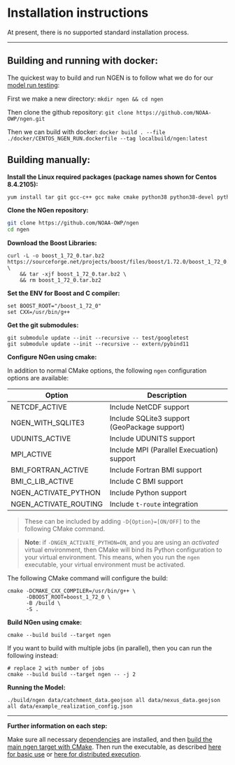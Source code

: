 # Installation instructions

At present, there is no supported standard installation process.

---

## Building and running with docker:

The quickest way to build and run NGEN is to follow what we do for our [model run testing](./docker/CENTOS_NGEN_RUN.dockerfile):

First we make a new directory:
`mkdir ngen && cd ngen`

Then clone the github repository:
`git clone https://github.com/NOAA-OWP/ngen.git`

Then we can build with docker:
`docker build . --file ./docker/CENTOS_NGEN_RUN.dockerfile --tag localbuild/ngen:latest`

## Building manually:

**Install the Linux required packages (package names shown for Centos 8.4.2105):**

```sh
yum install tar git gcc-c++ gcc make cmake python38 python38-devel python38-numpy bzip2 udunits2-devel texinfo
```

**Clone the NGen repository:**

```sh
git clone https://github.com/NOAA-OWP/ngen
cd ngen
```

**Download the Boost Libraries:**

```shell
curl -L -o boost_1_72_0.tar.bz2 https://sourceforge.net/projects/boost/files/boost/1.72.0/boost_1_72_0.tar.bz2/download \
    && tar -xjf boost_1_72_0.tar.bz2 \
    && rm boost_1_72_0.tar.bz2
```

**Set the ENV for Boost and C compiler:**

```shell
set BOOST_ROOT="/boost_1_72_0"
set CXX=/usr/bin/g++
```

**Get the git submodules:**

```shell
git submodule update --init --recursive -- test/googletest 
git submodule update --init --recursive -- extern/pybind11
```

**Configure NGen using cmake:**

In addition to normal CMake options, the following `ngen` configuration options are available:

Option                | Description
--------------------- | -----------
NETCDF_ACTIVE         | Include NetCDF support
NGEN_WITH_SQLITE3     | Include SQLite3 support (GeoPackage support)
UDUNITS_ACTIVE        | Include UDUNITS support
MPI_ACTIVE            | Include MPI (Parallel Execuation) support
BMI_FORTRAN_ACTIVE    | Include Fortran BMI support
BMI_C_LIB_ACTIVE      | Include C BMI support
NGEN_ACTIVATE_PYTHON  | Include Python support
NGEN_ACTIVATE_ROUTING | Include `t-route` integration

> These can be included by adding `-D{Option}=[ON/OFF]` to the following CMake command.

> **Note**: if `-DNGEN_ACTIVATE_PYTHON=ON`, and you are using an *activated* virtual environment, then CMake will bind its Python configuration to your virtual environment. This means, when you run the `ngen` executable, your virtual environment must be activated.

The following CMake command will configure the build:

```shell
cmake -DCMAKE_CXX_COMPILER=/usr/bin/g++ \
      -DBOOST_ROOT=boost_1_72_0 \
      -B /build \
      -S .
```

**Build NGen using cmake:**

```shell
cmake --build build --target ngen
```

If you want to build with multiple jobs (in parallel), then you can run the following instead:

```shell
# replace 2 with number of jobs
cmake --build build --target ngen -- -j 2
```

**Running the Model:**

```shell
./build/ngen data/catchment_data.geojson all data/nexus_data.geojson all data/example_realization_config.json
```

---

**Further information on each step:**

Make sure all necessary [dependencies](doc/DEPENDENCIES.md) are installed, and then [build the main ngen target with CMake](doc/BUILDS_AND_CMAKE.md).  Then run the executable, as described [here for basic use](README.md#usage) or [here for distributed execution](doc/DISTRIBUTED_PROCESSING.md#examples).
